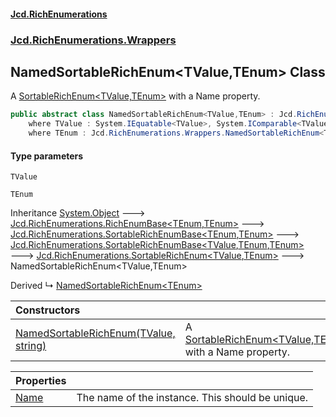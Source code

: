 #### [Jcd.RichEnumerations](index.md 'index')
### [Jcd.RichEnumerations.Wrappers](Jcd.RichEnumerations.Wrappers.md 'Jcd.RichEnumerations.Wrappers')

## NamedSortableRichEnum<TValue,TEnum> Class

A [SortableRichEnum&lt;TValue,TEnum&gt;](Jcd.RichEnumerations.SortableRichEnum_TValue,TEnum_.md 'Jcd.RichEnumerations.SortableRichEnum<TValue,TEnum>') with a Name property.

```csharp
public abstract class NamedSortableRichEnum<TValue,TEnum> : Jcd.RichEnumerations.SortableRichEnum<TValue, TEnum>
    where TValue : System.IEquatable<TValue>, System.IComparable<TValue>
    where TEnum : Jcd.RichEnumerations.Wrappers.NamedSortableRichEnum<TValue, TEnum>, Jcd.RichEnumerations.ISortableRichEnumValueProvider<TValue>
```
#### Type parameters

<a name='Jcd.RichEnumerations.Wrappers.NamedSortableRichEnum_TValue,TEnum_.TValue'></a>

`TValue`

<a name='Jcd.RichEnumerations.Wrappers.NamedSortableRichEnum_TValue,TEnum_.TEnum'></a>

`TEnum`

Inheritance [System.Object](https://docs.microsoft.com/en-us/dotnet/api/System.Object 'System.Object') &#129106; [Jcd.RichEnumerations.RichEnumBase&lt;](Jcd.RichEnumerations.RichEnumBase_TEnumeration,TEnumeratedItem_.md 'Jcd.RichEnumerations.RichEnumBase<TEnumeration,TEnumeratedItem>')[TEnum](Jcd.RichEnumerations.Wrappers.NamedSortableRichEnum_TValue,TEnum_.md#Jcd.RichEnumerations.Wrappers.NamedSortableRichEnum_TValue,TEnum_.TEnum 'Jcd.RichEnumerations.Wrappers.NamedSortableRichEnum<TValue,TEnum>.TEnum')[,](Jcd.RichEnumerations.RichEnumBase_TEnumeration,TEnumeratedItem_.md 'Jcd.RichEnumerations.RichEnumBase<TEnumeration,TEnumeratedItem>')[TEnum](Jcd.RichEnumerations.Wrappers.NamedSortableRichEnum_TValue,TEnum_.md#Jcd.RichEnumerations.Wrappers.NamedSortableRichEnum_TValue,TEnum_.TEnum 'Jcd.RichEnumerations.Wrappers.NamedSortableRichEnum<TValue,TEnum>.TEnum')[&gt;](Jcd.RichEnumerations.RichEnumBase_TEnumeration,TEnumeratedItem_.md 'Jcd.RichEnumerations.RichEnumBase<TEnumeration,TEnumeratedItem>') &#129106; [Jcd.RichEnumerations.SortableRichEnumBase&lt;](Jcd.RichEnumerations.SortableRichEnumBase_TEnumeration,TEnumeratedItem_.md 'Jcd.RichEnumerations.SortableRichEnumBase<TEnumeration,TEnumeratedItem>')[TEnum](Jcd.RichEnumerations.Wrappers.NamedSortableRichEnum_TValue,TEnum_.md#Jcd.RichEnumerations.Wrappers.NamedSortableRichEnum_TValue,TEnum_.TEnum 'Jcd.RichEnumerations.Wrappers.NamedSortableRichEnum<TValue,TEnum>.TEnum')[,](Jcd.RichEnumerations.SortableRichEnumBase_TEnumeration,TEnumeratedItem_.md 'Jcd.RichEnumerations.SortableRichEnumBase<TEnumeration,TEnumeratedItem>')[TEnum](Jcd.RichEnumerations.Wrappers.NamedSortableRichEnum_TValue,TEnum_.md#Jcd.RichEnumerations.Wrappers.NamedSortableRichEnum_TValue,TEnum_.TEnum 'Jcd.RichEnumerations.Wrappers.NamedSortableRichEnum<TValue,TEnum>.TEnum')[&gt;](Jcd.RichEnumerations.SortableRichEnumBase_TEnumeration,TEnumeratedItem_.md 'Jcd.RichEnumerations.SortableRichEnumBase<TEnumeration,TEnumeratedItem>') &#129106; [Jcd.RichEnumerations.SortableRichEnumBase&lt;](Jcd.RichEnumerations.SortableRichEnumBase_TValue,TEnumeration,TEnumeratedItem_.md 'Jcd.RichEnumerations.SortableRichEnumBase<TValue,TEnumeration,TEnumeratedItem>')[TValue](Jcd.RichEnumerations.Wrappers.NamedSortableRichEnum_TValue,TEnum_.md#Jcd.RichEnumerations.Wrappers.NamedSortableRichEnum_TValue,TEnum_.TValue 'Jcd.RichEnumerations.Wrappers.NamedSortableRichEnum<TValue,TEnum>.TValue')[,](Jcd.RichEnumerations.SortableRichEnumBase_TValue,TEnumeration,TEnumeratedItem_.md 'Jcd.RichEnumerations.SortableRichEnumBase<TValue,TEnumeration,TEnumeratedItem>')[TEnum](Jcd.RichEnumerations.Wrappers.NamedSortableRichEnum_TValue,TEnum_.md#Jcd.RichEnumerations.Wrappers.NamedSortableRichEnum_TValue,TEnum_.TEnum 'Jcd.RichEnumerations.Wrappers.NamedSortableRichEnum<TValue,TEnum>.TEnum')[,](Jcd.RichEnumerations.SortableRichEnumBase_TValue,TEnumeration,TEnumeratedItem_.md 'Jcd.RichEnumerations.SortableRichEnumBase<TValue,TEnumeration,TEnumeratedItem>')[TEnum](Jcd.RichEnumerations.Wrappers.NamedSortableRichEnum_TValue,TEnum_.md#Jcd.RichEnumerations.Wrappers.NamedSortableRichEnum_TValue,TEnum_.TEnum 'Jcd.RichEnumerations.Wrappers.NamedSortableRichEnum<TValue,TEnum>.TEnum')[&gt;](Jcd.RichEnumerations.SortableRichEnumBase_TValue,TEnumeration,TEnumeratedItem_.md 'Jcd.RichEnumerations.SortableRichEnumBase<TValue,TEnumeration,TEnumeratedItem>') &#129106; [Jcd.RichEnumerations.SortableRichEnum&lt;](Jcd.RichEnumerations.SortableRichEnum_TValue,TEnum_.md 'Jcd.RichEnumerations.SortableRichEnum<TValue,TEnum>')[TValue](Jcd.RichEnumerations.Wrappers.NamedSortableRichEnum_TValue,TEnum_.md#Jcd.RichEnumerations.Wrappers.NamedSortableRichEnum_TValue,TEnum_.TValue 'Jcd.RichEnumerations.Wrappers.NamedSortableRichEnum<TValue,TEnum>.TValue')[,](Jcd.RichEnumerations.SortableRichEnum_TValue,TEnum_.md 'Jcd.RichEnumerations.SortableRichEnum<TValue,TEnum>')[TEnum](Jcd.RichEnumerations.Wrappers.NamedSortableRichEnum_TValue,TEnum_.md#Jcd.RichEnumerations.Wrappers.NamedSortableRichEnum_TValue,TEnum_.TEnum 'Jcd.RichEnumerations.Wrappers.NamedSortableRichEnum<TValue,TEnum>.TEnum')[&gt;](Jcd.RichEnumerations.SortableRichEnum_TValue,TEnum_.md 'Jcd.RichEnumerations.SortableRichEnum<TValue,TEnum>') &#129106; NamedSortableRichEnum<TValue,TEnum>

Derived
&#8627; [NamedSortableRichEnum&lt;TEnum&gt;](Jcd.RichEnumerations.Wrappers.NamedSortableRichEnum_TEnum_.md 'Jcd.RichEnumerations.Wrappers.NamedSortableRichEnum<TEnum>')

| Constructors | |
| :--- | :--- |
| [NamedSortableRichEnum(TValue, string)](Jcd.RichEnumerations.Wrappers.NamedSortableRichEnum_TValue,TEnum_.NamedSortableRichEnum(TValue,string).md 'Jcd.RichEnumerations.Wrappers.NamedSortableRichEnum<TValue,TEnum>.NamedSortableRichEnum(TValue, string)') | A [SortableRichEnum&lt;TValue,TEnum&gt;](Jcd.RichEnumerations.SortableRichEnum_TValue,TEnum_.md 'Jcd.RichEnumerations.SortableRichEnum<TValue,TEnum>') with a Name property. |

| Properties | |
| :--- | :--- |
| [Name](Jcd.RichEnumerations.Wrappers.NamedSortableRichEnum_TValue,TEnum_.Name.md 'Jcd.RichEnumerations.Wrappers.NamedSortableRichEnum<TValue,TEnum>.Name') | The name of the instance. This should be unique. |
